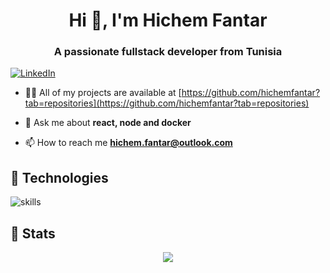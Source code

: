 <h1 align="center">Hi 👋, I'm Hichem Fantar</h1>
<h3 align="center">A passionate fullstack developer from Tunisia</h3>

[![LinkedIn](https://img.shields.io/badge/LinkedIn-%230077B5.svg?&style=flat-square&logo=linkedin&logoColor=white)](https://linkedin.com/in/hichemfantar)

- 👨‍💻 All of my projects are available at [https://github.com/hichemfantar?tab=repositories](https://github.com/hichemfantar?tab=repositories)

- 💬 Ask me about **react, node and docker**

- 📫 How to reach me **hichem.fantar@outlook.com**

<!-- <h3 align="left">Connect with me:</h3>
<p align="left">
<a href="https://linkedin.com/in/hichemfantar" target="blank"><img align="center" src="https://cdn.jsdelivr.net/npm/simple-icons@3.0.1/icons/linkedin.svg" alt="hichemfantar" height="30" width="40" /></a>
<a href="https://fb.com/greeedyninja" target="blank"><img align="center" src="https://cdn.jsdelivr.net/npm/simple-icons@3.0.1/icons/facebook.svg" alt="greeedyninja" height="30" width="40" /></a>
</p> -->

## 🔧 Technologies

![skills](https://skillicons.dev/icons?i=html,css,js,ts,tailwind,stackoverflow,prisma,nodejs,react,mysql,postgres,linux,docker,git,nginx,unity,redis,nestjs,materialui,laravel,graphql,electron,gitlab,vscode&theme=light&perline=15)

<!-- <p align="center">
  <a href="https://skillicons.dev">
    <img src="https://skillicons.dev/icons?i=html,css,js,ts,tailwind,stackoverflow,prisma,nodejs,react,mysql,postgres,linux,docker,git,nginx,unity,redis,nestjs,materialui,laravel,graphql,electron,gitlab,vscode&theme=light&perline=15" />
  </a>
</p> -->

## 🔧 Stats

<p align="center" >  
  <a href="https://github.com/anuraghazra/github-readme-stats"> 
<img  src="https://github-readme-stats.vercel.app/api?username=hichemfantar&&show_icons=true&theme=radical&locale=en"/>
  </a>
  </p>
